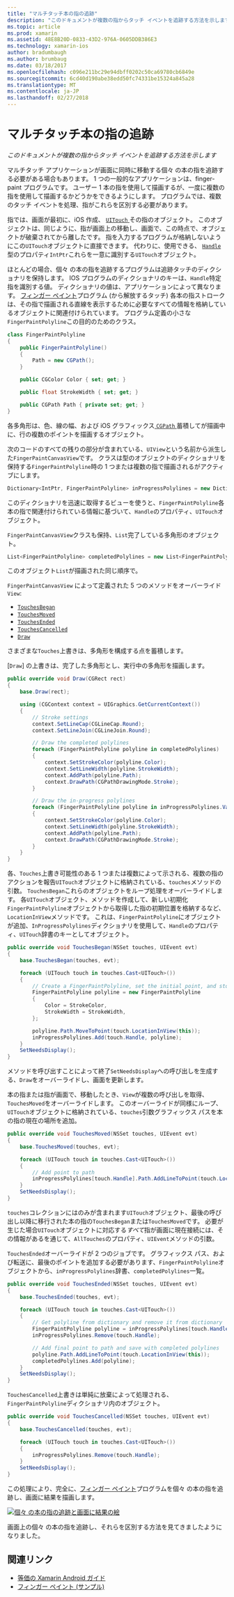 ```yaml
---
title: "マルチタッチ本の指の追跡"
description: "このドキュメントが複数の指からタッチ イベントを追跡する方法を示します"
ms.topic: article
ms.prod: xamarin
ms.assetid: 48E8B20D-0833-43D2-976A-0605DDB386E3
ms.technology: xamarin-ios
author: bradumbaugh
ms.author: brumbaug
ms.date: 03/18/2017
ms.openlocfilehash: c096e211bc29e94dbff0202c50ca69780cb6849e
ms.sourcegitcommit: 6cd40d190abe38edd50fc74331be15324a845a28
ms.translationtype: MT
ms.contentlocale: ja-JP
ms.lasthandoff: 02/27/2018
---
```

# <a name="multi-touch-finger-tracking"></a>マルチタッチ本の指の追跡

_このドキュメントが複数の指からタッチ イベントを追跡する方法を示します_

マルチタッチ アプリケーションが画面に同時に移動する個々 の本の指を追跡する必要がある場合もあります。 1 つの一般的なアプリケーションは、finger-paint プログラムです。 ユーザー 1 本の指を使用して描画するが、一度に複数の指を使用して描画するかどうかをできるようにします。 プログラムでは、複数のタッチ イベントを処理、指がこれらを区別する必要があります。

指では、画面が最初に、iOS 作成、 [ `UITouch` ](https://developer.xamarin.com/api/type/UIKit.UITouch/)その指のオブジェクト。 このオブジェクトは、同じように、指が画面上の移動し、画面で、この時点で、オブジェクトが破棄されてから離したです。 指を入力するプログラムが格納しないようにこの`UITouch`オブジェクトに直接できます。 代わりに、使用できる、 [ `Handle` ](https://developer.xamarin.com/api/property/Foundation.NSObject.Handle/)型のプロパティ`IntPtr`これらを一意に識別する`UITouch`オブジェクト。

ほとんどの場合、個々 の本の指を追跡するプログラムは追跡タッチのディクショナリを保持します。 IOS プログラムのディクショナリのキーは、`Handle`特定指を識別する値。 ディクショナリの値は、アプリケーションによって異なります。 [フィンガー ペイント](https://developer.xamarin.com/samples/monotouch/ApplicationFundamentals/FingerPaint)プログラム (から解放するタッチ) 各本の指ストロークは、その指で描画される直線を表示するために必要なすべての情報を格納しているオブジェクトに関連付けられています。 プログラム定義の小さな`FingerPaintPolyline`この目的のためのクラス。

```csharp
class FingerPaintPolyline
{
    public FingerPaintPolyline()
    {
        Path = new CGPath();
    }

    public CGColor Color { set; get; }

    public float StrokeWidth { set; get; }

    public CGPath Path { private set; get; }
}
```

各多角形は、色、線の幅、および iOS グラフィックス[ `CGPath` ](https://developer.xamarin.com/api/type/CoreGraphics.CGPath/)蓄積してが描画中に、行の複数のポイントを描画するオブジェクト。


次のコードのすべての残りの部分が含まれている、`UIView`という名前から派生した`FingerPaintCanvasView`です。 クラスは型のオブジェクトのディクショナリを保持する`FingerPaintPolyline`時の 1 つまたは複数の指で描画されるがアクティブにします。

```csharp
Dictionary<IntPtr, FingerPaintPolyline> inProgressPolylines = new Dictionary<IntPtr, FingerPaintPolyline>();
```

このディクショナリを迅速に取得するビューを使うと、`FingerPaintPolyline`各本の指で関連付けられている情報に基づいて、`Handle`のプロパティ、`UITouch`オブジェクト。

`FingerPaintCanvasView`クラスも保持、`List`完了している多角形のオブジェクト。

```csharp
List<FingerPaintPolyline> completedPolylines = new List<FingerPaintPolyline>();
```

このオブジェクト`List`が描画された同じ順序で。

`FingerPaintCanvasView` によって定義された 5 つのメソッドをオーバーライド`View`:

- [`TouchesBegan`](https://developer.xamarin.com/api/member/UIKit.UIResponder.TouchesBegan/p/Foundation.NSSet/UIKit.UIEvent/)
- [`TouchesMoved`](https://developer.xamarin.com/api/member/UIKit.UIResponder.TouchesMoved/p/Foundation.NSSet/UIKit.UIEvent/)
- [`TouchesEnded`](https://developer.xamarin.com/api/member/UIKit.UIResponder.TouchesEnded/p/Foundation.NSSet/UIKit.UIEvent/)
- [`TouchesCancelled`](https://developer.xamarin.com/api/member/UIKit.UIResponder.TouchesCancelled/p/Foundation.NSSet/UIKit.UIEvent/)
- [`Draw`](https://developer.xamarin.com/api/member/UIKit.UIView.Draw/p/CoreGraphics.CGRect/)

さまざまな`Touches`上書きは、多角形を構成する点を蓄積します。

[`Draw`] の上書きは、完了した多角形とし、実行中の多角形を描画します。

```csharp
public override void Draw(CGRect rect)
{
    base.Draw(rect);

    using (CGContext context = UIGraphics.GetCurrentContext())
    {
        // Stroke settings
        context.SetLineCap(CGLineCap.Round);
        context.SetLineJoin(CGLineJoin.Round);

        // Draw the completed polylines
        foreach (FingerPaintPolyline polyline in completedPolylines)
        {
            context.SetStrokeColor(polyline.Color);
            context.SetLineWidth(polyline.StrokeWidth);
            context.AddPath(polyline.Path);
            context.DrawPath(CGPathDrawingMode.Stroke);
        }

        // Draw the in-progress polylines
        foreach (FingerPaintPolyline polyline in inProgressPolylines.Values)
        {
            context.SetStrokeColor(polyline.Color);
            context.SetLineWidth(polyline.StrokeWidth);
            context.AddPath(polyline.Path);
            context.DrawPath(CGPathDrawingMode.Stroke);
        }
    }
}
```

各、`Touches`上書き可能性のある 1 つまたは複数によって示される、複数の指のアクションを報告`UITouch`オブジェクトに格納されている、`touches`メソッドの引数。 `TouchesBegan`これらのオブジェクトをループ処理をオーバーライドします。 各`UITouch`オブジェクト、メソッドを作成して、新しい初期化`FingerPaintPolyline`オブジェクトから取得した指の初期位置を格納するなど、`LocationInView`メソッドです。 これは、`FingerPaintPolyline`にオブジェクトが追加、`InProgressPolylines`ディクショナリを使用して、`Handle`のプロパティ、`UITouch`辞書のキーとしてオブジェクト。

```csharp
public override void TouchesBegan(NSSet touches, UIEvent evt)
{
    base.TouchesBegan(touches, evt);

    foreach (UITouch touch in touches.Cast<UITouch>())
    {
        // Create a FingerPaintPolyline, set the initial point, and store it
        FingerPaintPolyline polyline = new FingerPaintPolyline
        {
            Color = StrokeColor,
            StrokeWidth = StrokeWidth,
        };

        polyline.Path.MoveToPoint(touch.LocationInView(this));
        inProgressPolylines.Add(touch.Handle, polyline);
    }
    SetNeedsDisplay();
}
```

メソッドを呼び出すことによって終了`SetNeedsDisplay`への呼び出しを生成する、`Draw`をオーバーライドし、画面を更新します。

本の指または指が画面で、移動したとき、`View`が複数の呼び出しを取得、`TouchesMoved`をオーバーライドします。 このオーバーライドが同様にループ、`UITouch`オブジェクトに格納されている、`touches`引数グラフィックス パスを本の指の現在の場所を追加。

```csharp
public override void TouchesMoved(NSSet touches, UIEvent evt)
{
    base.TouchesMoved(touches, evt);

    foreach (UITouch touch in touches.Cast<UITouch>())
    {
        // Add point to path
        inProgressPolylines[touch.Handle].Path.AddLineToPoint(touch.LocationInView(this));
    }
    SetNeedsDisplay();
}
```

`touches`コレクションにはのみが含まれます`UITouch`オブジェクト、最後の呼び出し以降に移行された本の指の`TouchesBegan`または`TouchesMoved`です。 必要が生じた場合`UITouch`オブジェクトに対応する*すべて*指が画面に現在接続には、その情報があるを通じて、`AllTouches`のプロパティ、`UIEvent`メソッドの引数。

`TouchesEnded`オーバーライドが 2 つのジョブです。 グラフィックス パス、および転送に、最後のポイントを追加する必要があります、`FingerPaintPolyline`オブジェクトから、`inProgressPolylines`辞書、`completedPolylines`一覧。

```csharp
public override void TouchesEnded(NSSet touches, UIEvent evt)
{
    base.TouchesEnded(touches, evt);

    foreach (UITouch touch in touches.Cast<UITouch>())
    {
        // Get polyline from dictionary and remove it from dictionary
        FingerPaintPolyline polyline = inProgressPolylines[touch.Handle];
        inProgressPolylines.Remove(touch.Handle);

        // Add final point to path and save with completed polylines
        polyline.Path.AddLineToPoint(touch.LocationInView(this));
        completedPolylines.Add(polyline);
    }
    SetNeedsDisplay();
}
```

`TouchesCancelled`上書きは単純に放棄によって処理される、`FingerPaintPolyline`ディクショナリ内のオブジェクト。

```csharp
public override void TouchesCancelled(NSSet touches, UIEvent evt)
{
    base.TouchesCancelled(touches, evt);

    foreach (UITouch touch in touches.Cast<UITouch>())
    {
        inProgressPolylines.Remove(touch.Handle);
    }
    SetNeedsDisplay();
}
```

この処理により、完全に、[フィンガー ペイント](https://developer.xamarin.com/samples/monotouch/ApplicationFundamentals/FingerPaint)プログラムを個々 の本の指を追跡し、画面に結果を描画します。

[ ![](touch-tracking-images/image01.png "個々 の本の指の追跡と画面に結果の絵")](touch-tracking-images/image01.png)

画面上の個々 の本の指を追跡し、それらを区別する方法を見てきましたようになりました。



## <a name="related-links"></a>関連リンク

- [等価の Xamarin Android ガイド](~/android/app-fundamentals/touch/touch-tracking.md)
- [フィンガー ペイント (サンプル)](https://developer.xamarin.com/samples/monotouch/ApplicationFundamentals/FingerPaint)
